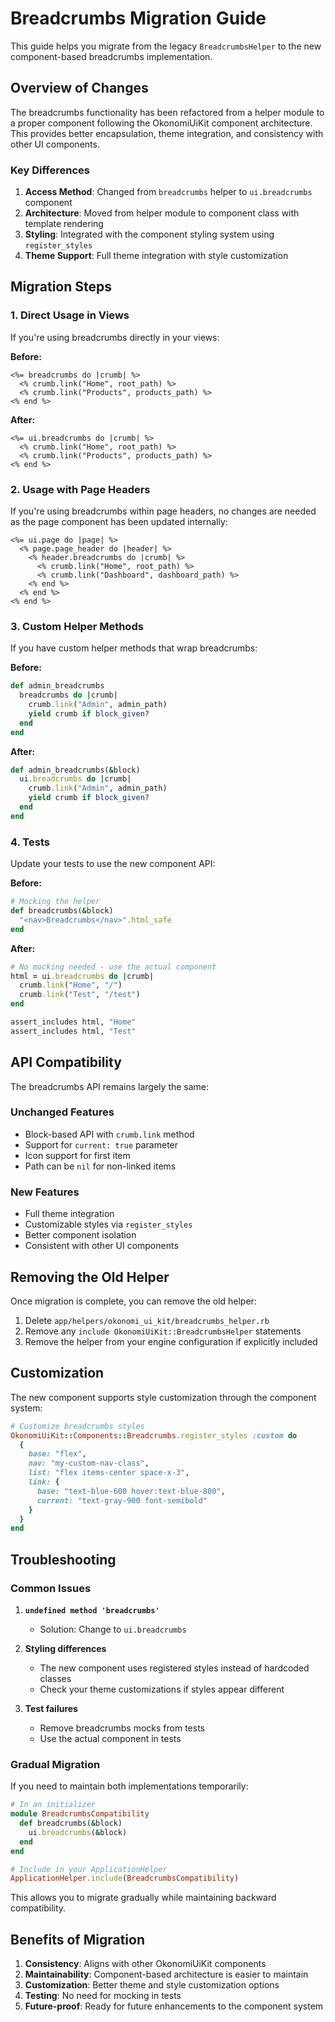 # Breadcrumbs Migration Guide

This guide helps you migrate from the legacy `BreadcrumbsHelper` to the new component-based breadcrumbs implementation.

## Overview of Changes

The breadcrumbs functionality has been refactored from a helper module to a proper component following the OkonomiUiKit component architecture. This provides better encapsulation, theme integration, and consistency with other UI components.

### Key Differences

1. **Access Method**: Changed from `breadcrumbs` helper to `ui.breadcrumbs` component
2. **Architecture**: Moved from helper module to component class with template rendering
3. **Styling**: Integrated with the component styling system using `register_styles`
4. **Theme Support**: Full theme integration with style customization

## Migration Steps

### 1. Direct Usage in Views

If you're using breadcrumbs directly in your views:

**Before:**
```erb
<%= breadcrumbs do |crumb| %>
  <% crumb.link("Home", root_path) %>
  <% crumb.link("Products", products_path) %>
<% end %>
```

**After:**
```erb
<%= ui.breadcrumbs do |crumb| %>
  <% crumb.link("Home", root_path) %>
  <% crumb.link("Products", products_path) %>
<% end %>
```

### 2. Usage with Page Headers

If you're using breadcrumbs within page headers, no changes are needed as the page component has been updated internally:

```erb
<%= ui.page do |page| %>
  <% page.page_header do |header| %>
    <% header.breadcrumbs do |crumb| %>
      <% crumb.link("Home", root_path) %>
      <% crumb.link("Dashboard", dashboard_path) %>
    <% end %>
  <% end %>
<% end %>
```

### 3. Custom Helper Methods

If you have custom helper methods that wrap breadcrumbs:

**Before:**
```ruby
def admin_breadcrumbs
  breadcrumbs do |crumb|
    crumb.link("Admin", admin_path)
    yield crumb if block_given?
  end
end
```

**After:**
```ruby
def admin_breadcrumbs(&block)
  ui.breadcrumbs do |crumb|
    crumb.link("Admin", admin_path)
    yield crumb if block_given?
  end
end
```

### 4. Tests

Update your tests to use the new component API:

**Before:**
```ruby
# Mocking the helper
def breadcrumbs(&block)
  "<nav>Breadcrumbs</nav>".html_safe
end
```

**After:**
```ruby
# No mocking needed - use the actual component
html = ui.breadcrumbs do |crumb|
  crumb.link("Home", "/")
  crumb.link("Test", "/test")
end

assert_includes html, "Home"
assert_includes html, "Test"
```

## API Compatibility

The breadcrumbs API remains largely the same:

### Unchanged Features
- Block-based API with `crumb.link` method
- Support for `current: true` parameter
- Icon support for first item
- Path can be `nil` for non-linked items

### New Features
- Full theme integration
- Customizable styles via `register_styles`
- Better component isolation
- Consistent with other UI components

## Removing the Old Helper

Once migration is complete, you can remove the old helper:

1. Delete `app/helpers/okonomi_ui_kit/breadcrumbs_helper.rb`
2. Remove any `include OkonomiUiKit::BreadcrumbsHelper` statements
3. Remove the helper from your engine configuration if explicitly included

## Customization

The new component supports style customization through the component system:

```ruby
# Customize breadcrumbs styles
OkonomiUiKit::Components::Breadcrumbs.register_styles :custom do
  {
    base: "flex",
    nav: "my-custom-nav-class",
    list: "flex items-center space-x-3",
    link: {
      base: "text-blue-600 hover:text-blue-800",
      current: "text-gray-900 font-semibold"
    }
  }
end
```

## Troubleshooting

### Common Issues

1. **`undefined method 'breadcrumbs'`**
   - Solution: Change to `ui.breadcrumbs`

2. **Styling differences**
   - The new component uses registered styles instead of hardcoded classes
   - Check your theme customizations if styles appear different

3. **Test failures**
   - Remove breadcrumbs mocks from tests
   - Use the actual component in tests

### Gradual Migration

If you need to maintain both implementations temporarily:

```ruby
# In an initializer
module BreadcrumbsCompatibility
  def breadcrumbs(&block)
    ui.breadcrumbs(&block)
  end
end

# Include in your ApplicationHelper
ApplicationHelper.include(BreadcrumbsCompatibility)
```

This allows you to migrate gradually while maintaining backward compatibility.

## Benefits of Migration

1. **Consistency**: Aligns with other OkonomiUiKit components
2. **Maintainability**: Component-based architecture is easier to maintain
3. **Customization**: Better theme and style customization options
4. **Testing**: No need for mocking in tests
5. **Future-proof**: Ready for future enhancements to the component system